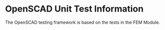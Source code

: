 # OpenSCAD Unit Test Information

The OpenSCAD testing framework is based on the tests in the FEM Module.
